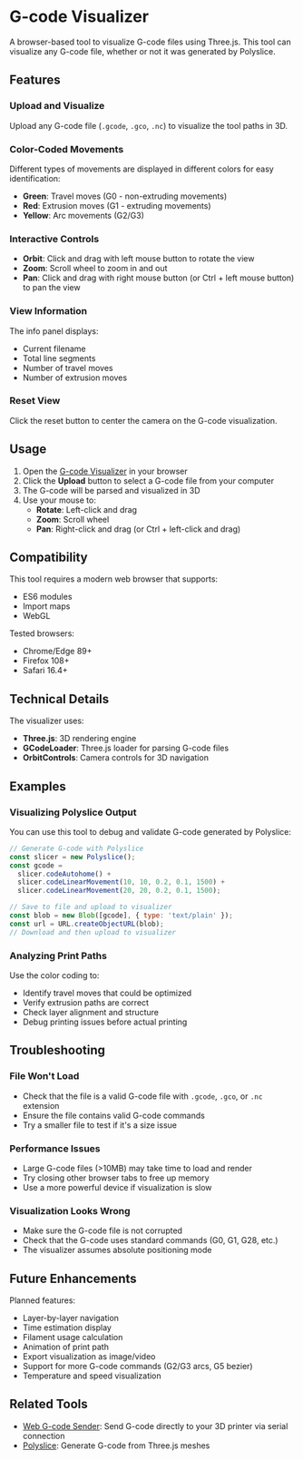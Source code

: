 # G-code Visualizer

A browser-based tool to visualize G-code files using Three.js. This tool can visualize any G-code file, whether or not it was generated by Polyslice.

## Features

### Upload and Visualize

Upload any G-code file (`.gcode`, `.gco`, `.nc`) to visualize the tool paths in 3D.

### Color-Coded Movements

Different types of movements are displayed in different colors for easy identification:

- **Green**: Travel moves (G0 - non-extruding movements)
- **Red**: Extrusion moves (G1 - extruding movements)
- **Yellow**: Arc movements (G2/G3)

### Interactive Controls

- **Orbit**: Click and drag with left mouse button to rotate the view
- **Zoom**: Scroll wheel to zoom in and out
- **Pan**: Click and drag with right mouse button (or Ctrl + left mouse button) to pan the view

### View Information

The info panel displays:

- Current filename
- Total line segments
- Number of travel moves
- Number of extrusion moves

### Reset View

Click the reset button to center the camera on the G-code visualization.

## Usage

1. Open the [G-code Visualizer](https://jgphilpott.github.io/polyslice/examples/visualizer/visualizer.html) in your browser
2. Click the **Upload** button to select a G-code file from your computer
3. The G-code will be parsed and visualized in 3D
4. Use your mouse to:
   - **Rotate**: Left-click and drag
   - **Zoom**: Scroll wheel
   - **Pan**: Right-click and drag (or Ctrl + left-click and drag)

## Compatibility

This tool requires a modern web browser that supports:

- ES6 modules
- Import maps
- WebGL

Tested browsers:

- Chrome/Edge 89+
- Firefox 108+
- Safari 16.4+

## Technical Details

The visualizer uses:

- **Three.js**: 3D rendering engine
- **GCodeLoader**: Three.js loader for parsing G-code files
- **OrbitControls**: Camera controls for 3D navigation

## Examples

### Visualizing Polyslice Output

You can use this tool to debug and validate G-code generated by Polyslice:

```javascript
// Generate G-code with Polyslice
const slicer = new Polyslice();
const gcode =
  slicer.codeAutohome() +
  slicer.codeLinearMovement(10, 10, 0.2, 0.1, 1500) +
  slicer.codeLinearMovement(20, 20, 0.2, 0.1, 1500);

// Save to file and upload to visualizer
const blob = new Blob([gcode], { type: 'text/plain' });
const url = URL.createObjectURL(blob);
// Download and then upload to visualizer
```

### Analyzing Print Paths

Use the color coding to:

- Identify travel moves that could be optimized
- Verify extrusion paths are correct
- Check layer alignment and structure
- Debug printing issues before actual printing

## Troubleshooting

### File Won't Load

- Check that the file is a valid G-code file with `.gcode`, `.gco`, or `.nc` extension
- Ensure the file contains valid G-code commands
- Try a smaller file to test if it's a size issue

### Performance Issues

- Large G-code files (>10MB) may take time to load and render
- Try closing other browser tabs to free up memory
- Use a more powerful device if visualization is slow

### Visualization Looks Wrong

- Make sure the G-code file is not corrupted
- Check that the G-code uses standard commands (G0, G1, G28, etc.)
- The visualizer assumes absolute positioning mode

## Future Enhancements

Planned features:

- Layer-by-layer navigation
- Time estimation display
- Filament usage calculation
- Animation of print path
- Export visualization as image/video
- Support for more G-code commands (G2/G3 arcs, G5 bezier)
- Temperature and speed visualization

## Related Tools

- [Web G-code Sender](../../serial/browser/sender.html): Send G-code directly to your 3D printer via serial connection
- [Polyslice](https://github.com/jgphilpott/polyslice): Generate G-code from Three.js meshes
